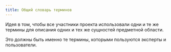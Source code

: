 ```yaml
---
title: Общий словарь терминов
---
```

Идея в том, чтобы все участники проекта использовали одни и те же термины для описания одних и тех же сущностей предметной области.

Это должны быть именно те термины, которыми пользуются эксперты и пользователи. 

